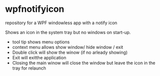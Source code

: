 # wpfnotifyicon
repository for a WPF windowless app with a notify icon

Shows an icon in the system tray but no windows on start-up.

  * tool tip shows menu options
  * context menu allows show window/ hide window / exit
  * Double click will show the winow (if no arleady showing)
  * Exit will exitthe application
  * Closing the main winow will close the window but leave the icon in the tray for relaunch
